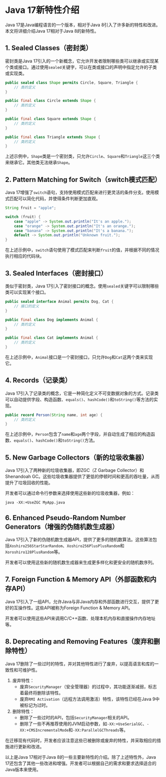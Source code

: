 # Java 17新特性介绍

Java 17是Java编程语言的一个版本，相对于Java 8引入了许多新的特性和改进。本文将详细介绍Java 17相对于Java 8的新特性。

## 1. Sealed Classes（密封类）

密封类是Java 17引入的一个新概念，它允许开发者限制哪些类可以继承或实现某个类或接口。通过使用`sealed`关键字，可以在类或接口的声明中指定允许的子类或实现类。

```java
public sealed class Shape permits Circle, Square, Triangle {
    // 类的定义
}

public final class Circle extends Shape {
    // 类的定义
}

public final class Square extends Shape {
    // 类的定义
}

public final class Triangle extends Shape {
    // 类的定义
}
```

上述示例中，`Shape`类是一个密封类，只允许`Circle`、`Square`和`Triangle`这三个类来继承它。其他类无法继承`Shape`。



## 2. Pattern Matching for Switch（switch模式匹配）

Java 17增强了`switch`语句，支持使用模式匹配来进行更灵活的条件分支。使用模式匹配可以简化代码，并使得条件判断更加直观。

```java
String fruit = "apple";

switch (fruit) {
    case "apple" -> System.out.println("It's an apple.");
    case "orange" -> System.out.println("It's an orange.");
    case "banana" -> System.out.println("It's a banana.");
    default -> System.out.println("Unknown fruit.");
}

```

在上述示例中，`switch`语句使用了模式匹配来判断`fruit`的值，并根据不同的情况执行相应的代码块。



## 3. Sealed Interfaces（密封接口）

类似于密封类，Java 17引入了密封接口的概念。使用`sealed`关键字可以限制哪些类可以实现某个接口。

```java
public sealed interface Animal permits Dog, Cat {
    // 接口的定义
}

public final class Dog implements Animal {
    // 类的定义
}

public final class Cat implements Animal {
    // 类的定义
}
```

在上述示例中，`Animal`接口是一个密封接口，只允许`Dog`和`Cat`这两个类来实现它。



## 4. Records（记录类）

Java 17引入了记录类的概念，它是一种简化定义不可变数据对象的方式。记录类可以自动提供字段、构造函数、`equals()`、`hashCode()`和`toString()`等方法的实现。

```java
public record Person(String name, int age) {
    // 类的定义
}
```

在上述示例中，`Person`包含了`name`和`age`两个字段，并自动生成了相应的构造函数、`equals()`、`hashCode()`和`toString()`方法。



## 5. New Garbage Collectors（新的垃圾收集器）

Java 17引入了两种新的垃圾收集器，即ZGC（Z Garbage Collector）和Shenandoah GC。这些垃圾收集器提供了更低的停顿时间和更高的吞吐量，从而提升了垃圾回收的性能。

开发者可以通过命令行参数来选择使用这些新的垃圾收集器，例如：

```shell
java -XX:+UseZGC MyApp.java
```



## 6. Enhanced Pseudo-Random Number Generators（增强的伪随机数生成器）

Java 17引入了新的伪随机数生成器API，提供了更多的随机数算法。这些算法包括`Xoshiro256StarStarRandom`、`Xoshiro256PlusPlusRandom`和`Xoroshiro128PlusRandom`等。

开发者可以使用这些新的随机数生成器来生成更多样化和更安全的随机数序列。



## 7. Foreign Function & Memory API（外部函数和内存API）

Java 17引入了一组API，允许Java与非Java内存和外部函数进行交互，提供了更好的互操作性。这些API被称为Foreign Function & Memory API。

开发者可以使用这些API来调用C/C++函数、处理本机内存和直接操作内存地址等。



## 8. Deprecating and Removing Features（废弃和删除特性）

Java 17删除了一些过时的特性，并对其他特性进行了废弃，以提高语言和库的一致性和可维护性。

1. 废弃特性：
   - 废弃`SecurityManager`（安全管理器）的过程中，其功能逐渐减弱，标志着最终将删除该特性。
   - 废弃`RMI Activation`（远程方法调用激活）特性，该特性已经在Java 9中被标记为过时。
2. 删除特性：
   - 删除了一些过时的API，包括`SecurityManager`相关的API。
   - 删除了一些不再推荐使用的JVM启动参数，如`-XX:+UseSerialGC`、`-XX:+CMSIncrementalMode`和`-XX:ParallelGCThreads`等。

在迁移现有代码时，开发者应该注意这些已被删除或废弃的特性，并采取相应的措施进行更新和改进。

以上是Java 17相对于Java 8的一些主要新特性的介绍。除了上述特性外，Java 17还包含了其他一些改进和增强。开发者可以根据自己的需求和要求选择适合的Java版本来使用。